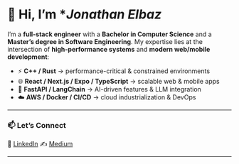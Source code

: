 # 👋 Hi, I’m **Jonathan Elbaz*

I’m a **full-stack engineer** with a **Bachelor in Computer Science** and a **Master’s degree in Software Engineering**.
My expertise lies at the intersection of **high-performance systems** and **modern web/mobile development**:

* ⚡ **C++ / Rust** → performance-critical & constrained environments
* 🌐 **React / Next.js / Expo / TypeScript** → scalable web & mobile apps
* 🤖 **FastAPI / LangChain** → AI-driven features & LLM integration
* ☁️ **AWS / Docker / CI/CD** → cloud industrialization & DevOps

---

### 📫 Let’s Connect

💼 [LinkedIn](https://www.linkedin.com/in/jonathan-elbaz/)
✍️ [Medium](https://medium.com/@jonathan.el.baz)

---
